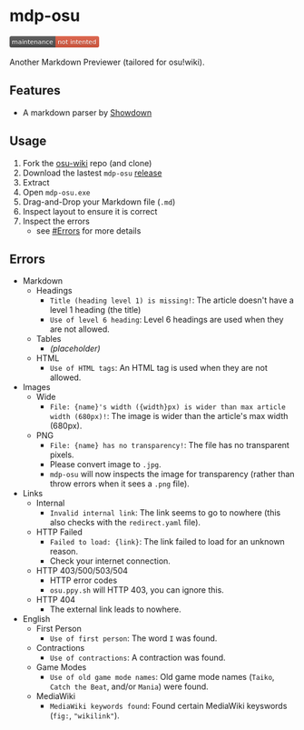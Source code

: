 # mdp-osu

[![Maintenance Not Intended](unmaintained.png)](http://unmaintained.tech/)

Another Markdown Previewer (tailored for osu!wiki).

## Features

- A markdown parser by [Showdown](https://github.com/showdownjs/showdown)

## Usage

1. Fork the [osu-wiki](https://github.com/ppy/osu-wiki) repo (and clone)
2. Download the lastest `mdp-osu` [release](https://github.com/MegaApplePi/mdp-osu/releases/latest)
3. Extract
4. Open `mdp-osu.exe`
5. Drag-and-Drop your Markdown file (`.md`)
6. Inspect layout to ensure it is correct
7. Inspect the errors
   - see [#Errors](#errors) for more details

## Errors

- Markdown
  - Headings
    - `Title (heading level 1) is missing!`: The article doesn't have a level 1 heading (the title)
    - `Use of level 6 heading`: Level 6 headings are used when they are not allowed.
  - Tables
    - _(placeholder)_
  - HTML
    - `Use of HTML tags`: An HTML tag is used when they are not allowed.
- Images
  - Wide
    - `File: {name}'s width ({width}px) is wider than max article width (680px)!`: The image is wider than the article's max width (680px).
  - PNG
    - `File: {name} has no transparency!`: The file has no transparent pixels.
    - Please convert image to `.jpg`.
    - `mdp-osu` will now inspects the image for transparency (rather than throw errors when it sees a `.png` file).
- Links
  - Internal
    - `Invalid internal link`: The link seems to go to nowhere (this also checks with the `redirect.yaml` file).
  - HTTP Failed
    - `Failed to load: {link}`: The link failed to load for an unknown reason.
    - Check your internet connection.
  - HTTP 403/500/503/504
    - HTTP error codes
    - `osu.ppy.sh` will HTTP 403, you can ignore this.
  - HTTP 404
    - The external link leads to nowhere.
- English
  - First Person
    - `Use of first person`: The word `I` was found.
  - Contractions
    - `Use of contractions`: A contraction was found.
  - Game Modes
    - `Use of old game mode names`: Old game mode names (`Taiko`, `Catch the Beat`, and/or `Mania`) were found.
  - MediaWiki
    - `MediaWiki keywords found`: Found certain MediaWiki keyswords (`fig:`, `"wikilink"`).
